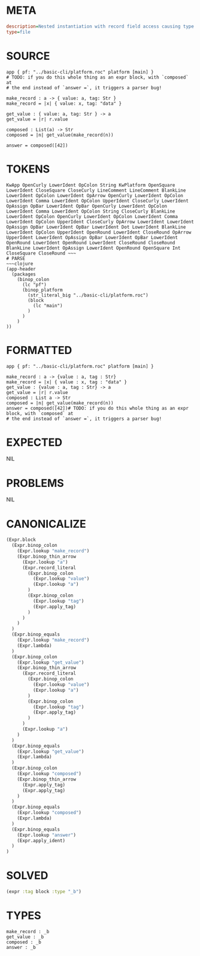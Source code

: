 # META
~~~ini
description=Nested instantiation with record field access causing type mismatch
type=file
~~~
# SOURCE
~~~roc
app { pf: "../basic-cli/platform.roc" platform [main] }
# TODO: if you do this whole thing as an expr block, with `composed` at
# the end instead of `answer =`, it triggers a parser bug!

make_record : a -> { value: a, tag: Str }
make_record = |x| { value: x, tag: "data" }

get_value : { value: a, tag: Str } -> a
get_value = |r| r.value

composed : List(a) -> Str
composed = |n| get_value(make_record(n))

answer = composed([42])
~~~
# TOKENS
~~~text
KwApp OpenCurly LowerIdent OpColon String KwPlatform OpenSquare LowerIdent CloseSquare CloseCurly LineComment LineComment BlankLine LowerIdent OpColon LowerIdent OpArrow OpenCurly LowerIdent OpColon LowerIdent Comma LowerIdent OpColon UpperIdent CloseCurly LowerIdent OpAssign OpBar LowerIdent OpBar OpenCurly LowerIdent OpColon LowerIdent Comma LowerIdent OpColon String CloseCurly BlankLine LowerIdent OpColon OpenCurly LowerIdent OpColon LowerIdent Comma LowerIdent OpColon UpperIdent CloseCurly OpArrow LowerIdent LowerIdent OpAssign OpBar LowerIdent OpBar LowerIdent Dot LowerIdent BlankLine LowerIdent OpColon UpperIdent OpenRound LowerIdent CloseRound OpArrow UpperIdent LowerIdent OpAssign OpBar LowerIdent OpBar LowerIdent OpenRound LowerIdent OpenRound LowerIdent CloseRound CloseRound BlankLine LowerIdent OpAssign LowerIdent OpenRound OpenSquare Int CloseSquare CloseRound ~~~
# PARSE
~~~clojure
(app-header
  (packages
    (binop_colon
      (lc "pf")
      (binop_platform
        (str_literal_big "../basic-cli/platform.roc")
        (block
          (lc "main")
        )
      )
    )
))
~~~
# FORMATTED
~~~roc
app { pf: "../basic-cli/platform.roc" platform [main] }

make_record : a -> {value : a, tag : Str}
make_record = |x| { value : x, tag : "data" }
get_value : {value : a, tag : Str} -> a
get_value = |r| r.value
composed : List a -> Str
composed = |n| get_value(make_record(n))
answer = composed([42])# TODO: if you do this whole thing as an expr block, with `composed` at
# the end instead of `answer =`, it triggers a parser bug!
~~~
# EXPECTED
NIL
# PROBLEMS
NIL
# CANONICALIZE
~~~clojure
(Expr.block
  (Expr.binop_colon
    (Expr.lookup "make_record")
    (Expr.binop_thin_arrow
      (Expr.lookup "a")
      (Expr.record_literal
        (Expr.binop_colon
          (Expr.lookup "value")
          (Expr.lookup "a")
        )
        (Expr.binop_colon
          (Expr.lookup "tag")
          (Expr.apply_tag)
        )
      )
    )
  )
  (Expr.binop_equals
    (Expr.lookup "make_record")
    (Expr.lambda)
  )
  (Expr.binop_colon
    (Expr.lookup "get_value")
    (Expr.binop_thin_arrow
      (Expr.record_literal
        (Expr.binop_colon
          (Expr.lookup "value")
          (Expr.lookup "a")
        )
        (Expr.binop_colon
          (Expr.lookup "tag")
          (Expr.apply_tag)
        )
      )
      (Expr.lookup "a")
    )
  )
  (Expr.binop_equals
    (Expr.lookup "get_value")
    (Expr.lambda)
  )
  (Expr.binop_colon
    (Expr.lookup "composed")
    (Expr.binop_thin_arrow
      (Expr.apply_tag)
      (Expr.apply_tag)
    )
  )
  (Expr.binop_equals
    (Expr.lookup "composed")
    (Expr.lambda)
  )
  (Expr.binop_equals
    (Expr.lookup "answer")
    (Expr.apply_ident)
  )
)
~~~
# SOLVED
~~~clojure
(expr :tag block :type "_b")
~~~
# TYPES
~~~roc
make_record : _b
get_value : _b
composed : _b
answer : _b
~~~
